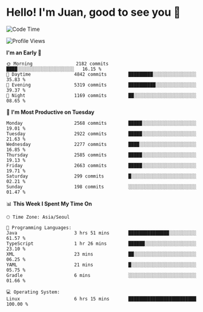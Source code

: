 # Hello! I'm Juan, good to see you 👋

<!--
**Y-k-Y/Y-k-Y** is a ✨ _special_ ✨ repository because its `README.md` (this file) appears on your GitHub profile.

Here are some ideas to get you started:

- 🔭 I’m currently working on ...
- 🌱 I’m currently learning ...
- 👯 I’m looking to collaborate on ...
- 🤔 I’m looking for help with ...
- 💬 Ask me about ...
- 📫 How to reach me: ...
- 😄 Pronouns: ...
- ⚡ Fun fact: ...
-->
<!--
![Profile views](https://gpvc.arturio.dev/Y-k-Y)

[![Omid Nikrah StackOverflow](https://github-readme-stackoverflow.vercel.app/?userID=9517076)](https://stackoverflow.com/users/9517076/i-have-10-fingers)
-->

<!--START_SECTION:waka-->
![Code Time](http://img.shields.io/badge/Code%20Time-1%2C727%20hrs%2031%20mins-blue)

![Profile Views](http://img.shields.io/badge/Profile%20Views-0-blue)

**I'm an Early 🐤** 

```text
🌞 Morning                2182 commits        ████░░░░░░░░░░░░░░░░░░░░░   16.15 % 
🌆 Daytime                4842 commits        █████████░░░░░░░░░░░░░░░░   35.83 % 
🌃 Evening                5319 commits        ██████████░░░░░░░░░░░░░░░   39.37 % 
🌙 Night                  1169 commits        ██░░░░░░░░░░░░░░░░░░░░░░░   08.65 % 
```
📅 **I'm Most Productive on Tuesday** 

```text
Monday                   2568 commits        █████░░░░░░░░░░░░░░░░░░░░   19.01 % 
Tuesday                  2922 commits        █████░░░░░░░░░░░░░░░░░░░░   21.63 % 
Wednesday                2277 commits        ████░░░░░░░░░░░░░░░░░░░░░   16.85 % 
Thursday                 2585 commits        █████░░░░░░░░░░░░░░░░░░░░   19.13 % 
Friday                   2663 commits        █████░░░░░░░░░░░░░░░░░░░░   19.71 % 
Saturday                 299 commits         █░░░░░░░░░░░░░░░░░░░░░░░░   02.21 % 
Sunday                   198 commits         ░░░░░░░░░░░░░░░░░░░░░░░░░   01.47 % 
```


📊 **This Week I Spent My Time On** 

```text
🕑︎ Time Zone: Asia/Seoul

💬 Programming Languages: 
Java                     3 hrs 51 mins       ███████████████░░░░░░░░░░   61.57 % 
TypeScript               1 hr 26 mins        ██████░░░░░░░░░░░░░░░░░░░   23.10 % 
XML                      23 mins             ██░░░░░░░░░░░░░░░░░░░░░░░   06.25 % 
YAML                     21 mins             █░░░░░░░░░░░░░░░░░░░░░░░░   05.75 % 
Gradle                   6 mins              ░░░░░░░░░░░░░░░░░░░░░░░░░   01.66 % 

💻 Operating System: 
Linux                    6 hrs 15 mins       █████████████████████████   100.00 % 
```


<!--END_SECTION:waka-->
